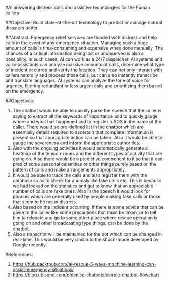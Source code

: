 #AI answering distress calls and assistive technologies for the human callers

##Objective:
Build state-of-the-art technology to predict or manage natural disasters better.

##Abstract:
Emergency relief services are flooded with distress and help calls in the event of any emergency situation. Managing such a huge amount of calls is time-consuming and expensive when done manually. The chances of a critical information being lost or unobserved is also a possibility. In such cases, AI can work as a 24/7 dispatcher. AI systems and voice assistants can analyze massive amounts of calls, determine what type of incident occurred and verify the location. They can not only interact with callers naturally and process those calls, but can also instantly transcribe and translate languages. AI systems can analyze the tone of voice for urgency, filtering redundant or less urgent calls and prioritizing them based on the emergency.

##Objectives:
1. The chatbot would be able to quickly parse the speech that the caller is saying to extract all the keywords of importance and to quickly gauge where and what has happened and to register a SOS in the name of the caller. There would be pre-defined list in the chatbot which are essentially details required to ascertain that complete information is present so that appropriate action can be taken. Also it would be able to gauge the severeness and inform the appropriate authorities.
2. Also with the ongoing activities it would automatically generate a heatmap of the tension zones and the different types of activity that are going on. Also there would be a predictive component to it so that it can predict some seasonal calamities or other things purely based on the pattern of calls and make arrangements appropriately.
3. It would be able to track the calls and also register them with the database so as to check for anomaly like fake calls etc. This is because we had looked on the statistics and got to know that an appreciable number of calls are fake ones. Also in the speech it would look for phrases which are generally used by people making fake calls or those that seem to be not in distress.
4. Also based on the incident occurring, if there is some advice that can be given to the caller like some precautions that must be taken, or to tell him to relocate and go to some other place where rescue operation is going on and other broadcasting type things, can be done by the chatbot.
5. Also a transcript will be maintained for the bot which can be changed in real-time. This would be very similar to the shush-mode developed by Google recently.

#References:
1. https://hub.packtpub.com/ai-rescue-5-ways-machine-learning-can-assist-emergency-situations/
2. https://blog.ubisend.com/optimise-chatbots/simple-chatbot-flowchart
